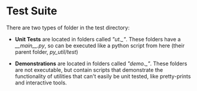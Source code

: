 # Test Suite

There are two types of folder in the test directory:

* **Unit Tests** are located in folders called _"ut.\_"_.  These folders have a *\_\_main\_\_.py*, so can be executed like a python script from here (their parent folder, _py_util/test_)

* **Demonstrations** are located in folders called _"demo.\_"_.  These folders are not executable, but contain scripts that demonstrate the functionality of utilities that can't easily be unit tested, like pretty-prints and interactive tools.
